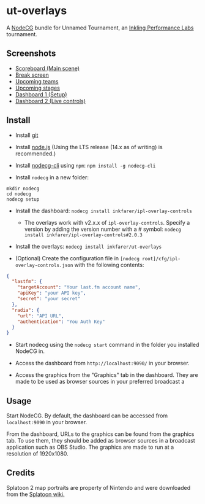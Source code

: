 # ut-overlays

A [NodeCG](http://github.com/nodecg/nodecg) bundle for Unnamed Tournament, an 
[Inkling Performance Labs](https://iplabs.ink/) tournament.


## Screenshots

* [Scoreboard (Main scene)](https://inkfarer.com/img/ut-1.png)
* [Break screen](https://inkfarer.com/img/ut-2.png)
* [Upcoming teams](https://inkfarer.com/img/ut-3.png)
* [Upcoming stages](https://inkfarer.com/img/ut-4.png)
* [Dashboard 1 (Setup)](https://inkfarer.com/img/ut-dashboard2.png)
* [Dashboard 2 (Live controls)](https://inkfarer.com/img/ut-dashboard1.png)

## Install

- Install [git](http://git-scm.com/)

- Install [node.js](https://nodejs.org/en/) (Using the LTS release (14.x as of writing) is recommended.)

- Install [nodecg-cli](https://github.com/nodecg/nodecg-cli) using `npm`: `npm install -g nodecg-cli`

- Install `nodecg` in a new folder:

```shell
mkdir nodecg
cd nodecg
nodecg setup
```

- Install the dashboard: `nodecg install inkfarer/ipl-overlay-controls`

  - The overlays work with v2.x.x of `ipl-overlay-controls`. Specify a version by adding the version number with a \#
    symbol: `nodecg install inkfarer/ipl-overlay-controls#2.0.3`

- Install the overlays: `nodecg install inkfarer/ut-overlays`

- (Optional) Create the configuration file in `[nodecg root]/cfg/ipl-overlay-controls.json` with the following contents:

```json
{
  "lastfm": {
    "targetAccount": "Your last.fm account name",
    "apiKey": "your API key",
    "secret": "your secret"
  },
  "radia": {
    "url": "API URL",
    "authentication": "You Auth Key"
  }
}
```

- Start nodecg using the `nodecg start` command in the folder you installed NodeCG in.

- Access the dashboard from `http://localhost:9090/` in your browser.

- Access the graphics from the "Graphics" tab in the dashboard. They are made to be used as browser sources in your
  preferred broadcast a

## Usage

Start NodeCG. By default, the dashboard can be accessed from `localhost:9090` in your browser.

From the dashboard, URLs to the graphics can be found from the graphics tab. To use them, they should be added as
browser sources in a broadcast application such as OBS Studio. The graphics are made to run at a resolution of
1920x1080.

## Credits

Splatoon 2 map portraits are property of Nintendo and were downloaded from
the [Splatoon wiki.](https://splatoonwiki.org/)
